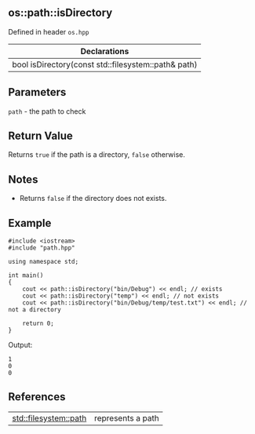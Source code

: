 ## os::path::isDirectory
Defined in header `os.hpp`

| Declarations |
| --- |
| bool isDirectory(const std::filesystem::path& path) |

## Parameters
`path` - the path to check

## Return Value
Returns `true` if the path is a directory, `false` otherwise.

## Notes
- Returns `false` if the directory does not exists.

## Example
```
#include <iostream>
#include "path.hpp"

using namespace std;

int main()
{
    cout << path::isDirectory("bin/Debug") << endl; // exists
    cout << path::isDirectory("temp") << endl; // not exists
    cout << path::isDirectory("bin/Debug/temp/test.txt") << endl; // not a directory

    return 0;
}
```
Output:
```
1
0
0
```

## References
| | |
| --- | --- |
| [std::filesystem::path](https://en.cppreference.com/w/cpp/filesystem/path) | represents a path |
